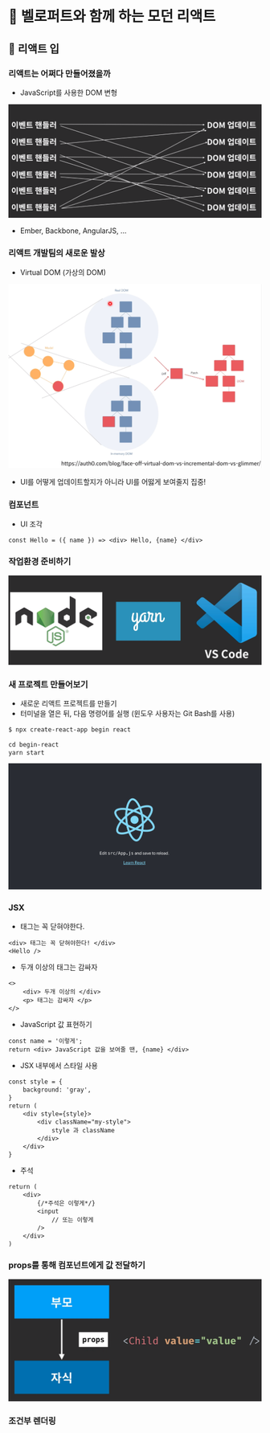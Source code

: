# :book: 벨로퍼트와 함께 하는 모던 리액트

## :pushpin: 리액트 입


### 리액트는 어쩌다 만들어졌을까

- JavaScript를 사용한 DOM 변형 

![DOM업데이트](./image/DOM업데이트.png)

- Ember, Backbone, AngularJS, ...


### 리액트 개발팀의 새로운 발상

- Virtual DOM (가상의 DOM)

![VirtualDOM](./image/virtualDOM.png)

- UI를 어떻게 업데이트할지가 아니라 UI를 어떯게 보여줄지 집중!


### 컴포넌트

- UI 조각

```
const Hello = ({ name }) => <div> Hello, {name} </div>

```


### 작업환경 준비하기 

![작업환경](./image/작업환경.png)


### 새 프로젝트 만들어보기 

- 새로운 리액트 프로젝트를 만들기
- 터미널을 열은 뒤, 다음 명령어를 실행 (윈도우 사용자는 Git Bash를 사용)

````
$ npx create-react-app begin react
````

```
cd begin-react
yarn start
```


![프로젝트](./image/프로젝트생성.png)


### JSX

- 태그는 꼭 닫혀야한다.

````
<div> 태그는 꼭 닫혀야한다! </div>
<Hello />
````

- 두개 이상의 태그는 감싸자

```
<>
    <div> 두개 이상의 </div>
    <p> 태그는 감싸자 </p>
</>
```

- JavaScript 값 표현하기

````
const name = '이렇게';
return <div> JavaScript 값을 보여줄 땐, {name} </div>
````

- JSX 내부에서 스타일 사용 

````
const style = {
    background: 'gray',
}
return (
    <div style={style}>
        <div className="my-style">
            style 과 className
        </div>
    </div>
}
````

- 주석

````
return (
    <div>
        {/*주석은 이렇게*/}
        <input 
            // 또는 이렇게 
        />
    </div>
)
````


### props를 통해 컴포넌트에게 값 전달하기

![props](./image/props.png)


### 조건부 렌더링